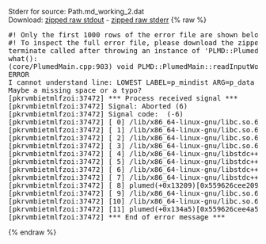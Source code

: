 Stderr for source:  Path.md_working_2.dat   
Download: [zipped raw stdout](Path.md_working_2.dat.plumed.stdout.txt.zip) - [zipped raw stderr](Path.md_working_2.dat.plumed.stderr.txt.zip) 
{% raw %}
<pre>
#! Only the first 1000 rows of the error file are shown below
#! To inspect the full error file, please download the zipped raw stderr file above
terminate called after throwing an instance of 'PLMD::Plumed::ExceptionError'
what():
(core/PlumedMain.cpp:903) void PLMD::PlumedMain::readInputWords(const std::vector<std::__cxx11::basic_string<char> >&)
ERROR
I cannot understand line: LOWEST LABEL=p_mindist ARG=p_data
Maybe a missing space or a typo?
[pkrvmbietmlfzoi:37472] *** Process received signal ***
[pkrvmbietmlfzoi:37472] Signal: Aborted (6)
[pkrvmbietmlfzoi:37472] Signal code:  (-6)
[pkrvmbietmlfzoi:37472] [ 0] /lib/x86_64-linux-gnu/libc.so.6(+0x45330)[0x7fc3a7645330]
[pkrvmbietmlfzoi:37472] [ 1] /lib/x86_64-linux-gnu/libc.so.6(pthread_kill+0x11c)[0x7fc3a769eb2c]
[pkrvmbietmlfzoi:37472] [ 2] /lib/x86_64-linux-gnu/libc.so.6(gsignal+0x1e)[0x7fc3a764527e]
[pkrvmbietmlfzoi:37472] [ 3] /lib/x86_64-linux-gnu/libc.so.6(abort+0xdf)[0x7fc3a76288ff]
[pkrvmbietmlfzoi:37472] [ 4] /lib/x86_64-linux-gnu/libstdc++.so.6(+0xa5ff5)[0x7fc3a7aa5ff5]
[pkrvmbietmlfzoi:37472] [ 5] /lib/x86_64-linux-gnu/libstdc++.so.6(+0xbb0da)[0x7fc3a7abb0da]
[pkrvmbietmlfzoi:37472] [ 6] /lib/x86_64-linux-gnu/libstdc++.so.6(_ZSt10unexpectedv+0x0)[0x7fc3a7aa5a55]
[pkrvmbietmlfzoi:37472] [ 7] /lib/x86_64-linux-gnu/libstdc++.so.6(+0xa5a6f)[0x7fc3a7aa5a6f]
[pkrvmbietmlfzoi:37472] [ 8] plumed(+0x13209)[0x559626cee209]
[pkrvmbietmlfzoi:37472] [ 9] /lib/x86_64-linux-gnu/libc.so.6(+0x2a1ca)[0x7fc3a762a1ca]
[pkrvmbietmlfzoi:37472] [10] /lib/x86_64-linux-gnu/libc.so.6(__libc_start_main+0x8b)[0x7fc3a762a28b]
[pkrvmbietmlfzoi:37472] [11] plumed(+0x134a5)[0x559626cee4a5]
[pkrvmbietmlfzoi:37472] *** End of error message ***
</pre>
{% endraw %}
